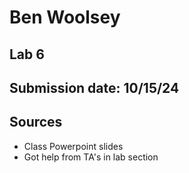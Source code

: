 # Ben Woolsey
## Lab 6
## Submission date: 10/15/24
## Sources
* Class Powerpoint slides
* Got help from TA's in lab section